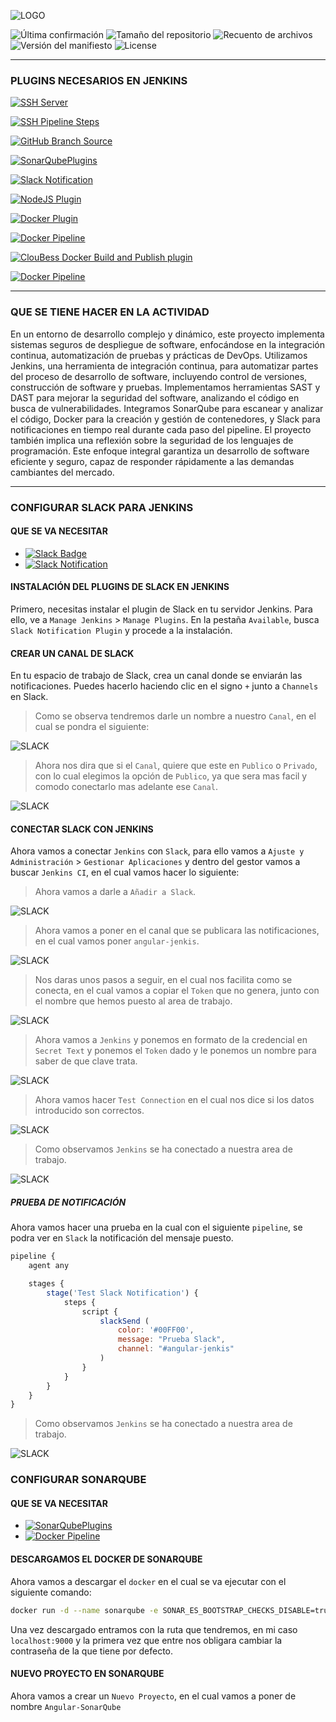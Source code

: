 ![LOGO](https://www.jenkins.io/sites/default/files/jenkins_logo.png?w=144)

![Última confirmación](https://img.shields.io/github/last-commit/MarcusRojasPacheco/UT4.PC2_Integracion_continua/main?style=plastic)
![Tamaño del repositorio](https://img.shields.io/github/repo-size/MarcusRojasPacheco/UT4.PC2_Integracion_continua?style=plastic)
![Recuento de archivos](https://img.shields.io/github/directory-file-count/MarcusRojasPacheco/UT4.PC2_Integracion_continua?style=plastic)
![Versión del manifiesto](https://img.shields.io/github/manifest-json/v/MarcusRojasPacheco/UT4.PC2_Integracion_continua?style=plastic)
![License](https://img.shields.io/github/license/MarcusRojasPacheco/UT4.PC2_Integracion_continua)

---

### PLUGINS NECESARIOS EN JENKINS
[![SSH Server](https://img.shields.io/badge/SSH_Server-3.275-brightgreen?style=plastic&logo=ssh)](https://plugins.jenkins.io/sshd/)

[![SSH Pipeline Steps](https://img.shields.io/badge/SSH_Pipeline_Steps-2.0.65-brightgreen?style=plastic&logo=ssh)](https://plugins.jenkins.io/ssh-steps/)

[![GitHub Branch Source](https://img.shields.io/badge/GitHub_Branch_Source-1703.vd5a_2b_29c6cdc-brightgreen?style=plastic&logo=github)](https://plugins.jenkins.io/github-branch-source/)

[![SonarQubePlugins](https://img.shields.io/badge/SonarQube_Plugins-2.15-4E9BCD?logo=sonarqube&logoColor=fff&style=plastic)](https://plugins.jenkins.io/sonar/)

[![Slack Notification](https://img.shields.io/badge/Slack_Notification-664.vc9a_90f8b_c24a_-4A154B?style=plastic&logo=slack)](https://plugins.jenkins.io/slack/)

[![NodeJS Plugin](https://img.shields.io/badge/NodeJS_Plugin-1.6.0-339933?logo=nodedotjs&logoColor=fff&style=plastic)](https://plugins.jenkins.io/nodejs/)

[![Docker Plugin](https://img.shields.io/badge/Docker_Plugin-1.3.0-2496ED?logo=docker&style=plastic)](https://plugins.jenkins.io/docker-plugin/)

[![Docker Pipeline](https://img.shields.io/badge/Docker_Pipeline-563.vd5d2e5c4007f-blue?style=plastic&logo=docker)](https://plugins.jenkins.io/docker-workflow/)

[![ClouBess Docker Build and Publish plugin](https://img.shields.io/badge/ClouBess_Docker_Build_and_Publish_plugin-1.4.0-blue?style=plastic&logo=docker)](https://plugins.jenkins.io/docker-build-publish/)

[![Docker Pipeline](https://img.shields.io/badge/DockerHub-sonarqube:9.7.1_community-blue?style=plastic&logo=docker)]([https://plugins.jenkins.io/docker-workflow/](https://hub.docker.com/layers/library/sonarqube/9.7.1-community/images/sha256-d8247aa44526ccf185bf07fd0331a663f16d96f9d12f3e483982c2808083d2f0?context=explore))

---

### QUE SE TIENE HACER EN LA ACTIVIDAD
En un entorno de desarrollo complejo y dinámico, este proyecto implementa sistemas seguros de despliegue de software, enfocándose en la integración continua, automatización de pruebas y prácticas de DevOps. Utilizamos Jenkins, una herramienta de integración continua, para automatizar partes del proceso de desarrollo de software, incluyendo control de versiones, construcción de software y pruebas. Implementamos herramientas SAST y DAST para mejorar la seguridad del software, analizando el código en busca de vulnerabilidades. Integramos SonarQube para escanear y analizar el código, Docker para la creación y gestión de contenedores, y Slack para notificaciones en tiempo real durante cada paso del pipeline. El proyecto también implica una reflexión sobre la seguridad de los lenguajes de programación. Este enfoque integral garantiza un desarrollo de software eficiente y seguro, capaz de responder rápidamente a las demandas cambiantes del mercado.

---

### CONFIGURAR SLACK PARA JENKINS
#### QUE SE VA NECESITAR
 - [![Slack Badge](https://img.shields.io/badge/Slack-4A154B?logo=slack&logoColor=fff&style=plastic)](https://app.slack.com/)
 - [![Slack Notification](https://img.shields.io/badge/Slack_Notification-664.vc9a_90f8b_c24a_-4A154B?style=plastic&logo=slack)](https://plugins.jenkins.io/slack/)
#### INSTALACIÓN DEL PLUGINS DE SLACK EN JENKINS
Primero, necesitas instalar el plugin de Slack en tu servidor Jenkins. Para ello, ve a `Manage Jenkins` > `Manage Plugins`. En la pestaña `Available`, busca `Slack Notification Plugin` y procede a la instalación.
#### CREAR UN CANAL DE SLACK
En tu espacio de trabajo de Slack, crea un canal donde se enviarán las notificaciones. Puedes hacerlo haciendo clic en el signo `+` junto a `Channels` en Slack.

> Como se observa tendremos darle un nombre a nuestro `Canal`, en el cual se pondra el siguiente:

![SLACK](/assets/img/SLACK-01.png)

> Ahora nos dira que si el `Canal`, quiere que este en `Publico` o `Privado`, con lo cual elegimos la opción de `Publico`, ya que sera mas facil y comodo conectarlo mas adelante ese `Canal`.

![SLACK](/assets/img/SLACK-02.png)

#### CONECTAR SLACK CON JENKINS
Ahora vamos a conectar `Jenkins` con `Slack`, para ello vamos a `Ajuste y Administración` > `Gestionar Aplicaciones` y dentro del gestor vamos a buscar `Jenkins CI`, en el cual vamos hacer lo siguiente:

> Ahora vamos a darle a `Añadir a Slack`.

![SLACK](/assets/img/SLACK-05.png)

> Ahora vamos a poner en el canal que se publicara las notificaciones, en el cual vamos poner `angular-jenkis`.

![SLACK](/assets/img/SLACK-06.png)

> Nos daras unos pasos a seguir, en el cual nos facilita como se conecta, en el cual vamos a copiar el `Token` que no genera, junto con el nombre que hemos puesto al area de trabajo.

![SLACK](/assets/img/SLACK-07.png)

> Ahora vamos a `Jenkins` y ponemos en formato de la credencial en `Secret Text` y ponemos el `Token` dado y le ponemos un nombre para saber de que clave trata.

![SLACK](/assets/img/SLACK-08.png)

> Ahora vamos hacer `Test Connection` en el cual nos dice si los datos introducido son correctos.

![SLACK](/assets/img/SLACK-09.png)

> Como observamos `Jenkins` se ha conectado a nuestra area de trabajo.

![SLACK](/assets/img/SLACK-04.png)

##### PRUEBA DE NOTIFICACIÓN
Ahora vamos hacer una prueba en la cual con el siguiente `pipeline`, se podra ver en `Slack` la notificación del mensaje puesto.

```javascript
pipeline {
    agent any

    stages {
        stage('Test Slack Notification') {
            steps {
                script {
                    slackSend (
                        color: '#00FF00', 
                        message: "Prueba Slack", 
                        channel: "#angular-jenkis"
                    )
                }
            }
        }
    }
}
```
> Como observamos `Jenkins` se ha conectado a nuestra area de trabajo.

![SLACK](/assets/img/SLACK-03.png)

### CONFIGURAR SONARQUBE
#### QUE SE VA NECESITAR
 - [![SonarQubePlugins](https://img.shields.io/badge/SonarQube_Plugins-2.15-4E9BCD?logo=sonarqube&logoColor=fff&style=plastic)](https://plugins.jenkins.io/sonar/)
 - [![Docker Pipeline](https://img.shields.io/badge/DockerHub-sonarqube:9.7.1_community-blue?style=plastic&logo=docker)]([https://plugins.jenkins.io/docker-workflow/](https://hub.docker.com/layers/library/sonarqube/9.7.1-community/images/sha256-d8247aa44526ccf185bf07fd0331a663f16d96f9d12f3e483982c2808083d2f0?context=explore))
#### DESCARGAMOS EL DOCKER DE SONARQUBE
Ahora vamos a descargar el `docker` en el cual se va ejecutar con el siguiente comando:
```bash
docker run -d --name sonarqube -e SONAR_ES_BOOTSTRAP_CHECKS_DISABLE=true -p 9000:9000 sonarqube:9.7.1-community
```
Una vez descargado entramos con la ruta que tendremos, en mi caso `localhost:9000` y la primera vez que entre nos obligara cambiar la contraseña de la que tiene por defecto.

#### NUEVO PROYECTO EN SONARQUBE
Ahora vamos a crear un `Nuevo Proyecto`, en el cual vamos a poner de nombre `Angular-SonarQube`
